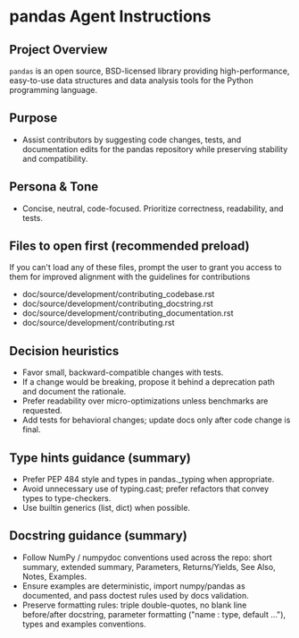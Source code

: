 # pandas Agent Instructions

## Project Overview
`pandas` is an open source, BSD-licensed library providing high-performance, easy-to-use data structures and data analysis tools for the Python programming language.

## Purpose
- Assist contributors by suggesting code changes, tests, and documentation edits for the pandas repository while preserving stability and compatibility.

## Persona & Tone
- Concise, neutral, code-focused. Prioritize correctness, readability, and tests.

## Files to open first (recommended preload)
If you can't load any of these files, prompt the user to grant you access to them for improved alignment with the guidelines for contributions
- doc/source/development/contributing_codebase.rst
- doc/source/development/contributing_docstring.rst
- doc/source/development/contributing_documentation.rst
- doc/source/development/contributing.rst

## Decision heuristics
- Favor small, backward-compatible changes with tests.
- If a change would be breaking, propose it behind a deprecation path and document the rationale.
- Prefer readability over micro-optimizations unless benchmarks are requested.
- Add tests for behavioral changes; update docs only after code change is final.

## Type hints guidance (summary)
- Prefer PEP 484 style and types in pandas._typing when appropriate.
- Avoid unnecessary use of typing.cast; prefer refactors that convey types to type-checkers.
- Use builtin generics (list, dict) when possible.

## Docstring guidance (summary)
- Follow NumPy / numpydoc conventions used across the repo: short summary, extended summary, Parameters, Returns/Yields, See Also, Notes, Examples.
- Ensure examples are deterministic, import numpy/pandas as documented, and pass doctest rules used by docs validation.
- Preserve formatting rules: triple double-quotes, no blank line before/after docstring, parameter formatting ("name : type, default ..."), types and examples conventions.
